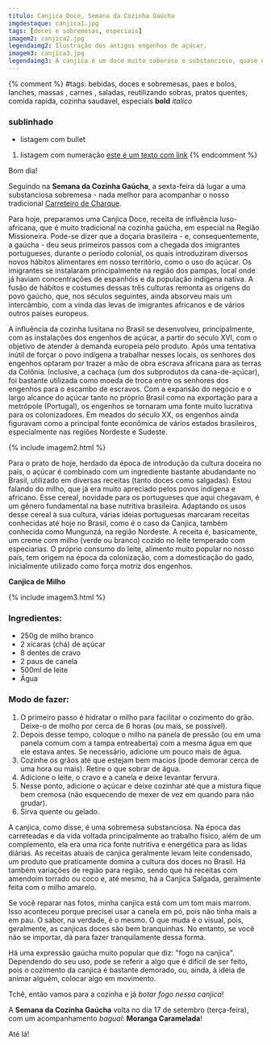 ```yaml
---
titulo: Canjica Doce, Semana da Cozinha Gaúcha
imgdestaque: canjica1.jpg
tags: [doces e sobremesas, especiais]
imagem2: canjica2.jpg
legendaimg2: Ilustração dos antigos engenhos de açúcar.
imagem3: canjica3.jpg
legendaimg3: A canjica é um doce muito saboroso e substancioso, quase uma refeição!
---
```

{% comment %}
#tags: bebidas, doces e sobremesas, paes e bolos, lanches, massas , carnes , saladas, reutilizando sobras, pratos quentes, comida rapida, cozinha saudavel, especiais
**bold**
*italico*
### sublinhado
* listagem com bullet
1. listagem com numeração
[este é um texto com link](https://www.enderecodolink.com)
{% endcomment %}

Bom dia!

Seguindo na **Semana da Cozinha Gaúcha**, a sexta-feira dá lugar a uma substanciosa sobremesa - nada melhor para acompanhar o nosso tradicional [Carreteiro de Charque](https://paneladepau.com.br/). 

Para hoje, preparamos uma Canjica Doce, receita de influência luso-africana, que é muito tradicional na cozinha gaúcha, em especial na Região Missioneira. Pode-se dizer que a doçaria brasileira - e, consequentemente, a gaúcha - deu seus primeiros passos com a chegada dos imigrantes portugueses, durante o período colonial, os quais introduziram diversos novos hábitos alimentares em nosso território, como o uso do açúcar. Os imigrantes se instalaram principalmente na região dos pampas, local onde já haviam concentrações de espanhóis e da população indígena nativa. A fusão de hábitos e costumes dessas três culturas remonta as origens do povo gaúcho, que, nos séculos seguintes, ainda absorveu mais um intercâmbio, com a vinda das levas de imigrantes africanos e de vários outros países europeus. 

A influência da cozinha lusitana no Brasil se desenvolveu, principalmente, com as instalações dos engenhos de açúcar, a partir do século XVI, com o objetivo de atender à demanda europeia pelo produto. Após uma tentativa inútil de forçar o povo indígena a trabalhar nesses locais, os senhores dos engenhos optaram por trazer a mão de obra escrava africana para as terras da Colônia. Inclusive, a cachaça (um dos subprodutos da cana-de-açúcar), foi bastante utilizada como moeda de troca entre os senhores dos engenhos para o escambo de escravos. Com a expansão do negócio e o largo alcance do açúcar tanto no próprio Brasil como na exportação para a metrópole (Portugal), os engenhos se tornaram uma fonte muito lucrativa para os colonizadores. Em meados do século XX, os engenhos ainda figuravam como a principal fonte econômica de vários estados brasileiros, especialmente nas regiões Nordeste e Sudeste. 

{% include imagem2.html %}

Para o prato de hoje, herdado da época de introdução da cultura doceira no país, o açúcar é combinado com um ingrediente bastante abudandante no Brasil, utilizado em diversas receitas (tanto doces como salgadas). Estou falando do milho, que já era muito apreciado pelos povos indígena e africano. Esse cereal, novidade para os portugueses que aqui chegavam, é um gênero fundamental na base nutritiva brasileira. Adaptando os usos desse cereal à sua cultura, várias ideias portuguesas marcaram receitas conhecidas até hoje no Brasil, como é o caso da Canjica, também conhecida como Mungunzá, na região Nordeste. A receita é, basicamente, um creme com milho (verde ou branco) cozido no leite temperado com especiarias. O próprio consumo do leite, alimento muito popular no nosso país, tem origem na época da colonização, com a domesticação do gado, inicialmente utilizado como força motriz dos engenhos.

**Canjica de Milho** 

{% include imagem3.html %}

### Ingredientes:

* 250g de milho branco
* 2 xícaras (chá) de açúcar
* 8 dentes de cravo
* 2 paus de canela
* 500ml de leite
* Água

### Modo de fazer:

1. O primeiro passo é hidratar o milho para facilitar o cozimento do grão. Deixe-o de molho por cerca de 6 horas (ou mais, se possível). 
2. Depois desse tempo, coloque o milho na panela de pressão (ou em uma panela comum com a tampa entreaberta) com a mesma água em que ele estava antes. Se necessário, adicione um pouco mais de água.
3. Cozinhe os grãos até que estejam bem macios (pode demorar cerca de uma hora ou mais). Retire o que sobrar de água.
4. Adicione o leite, o cravo e a canela e deixe levantar fervura.
5. Nesse ponto, adicione o açúcar e deixe cozinhar até que a mistura fique bem cremosa (não esquecendo de mexer de vez em quando para não grudar). 
6. Sirva quente ou gelado. 

A canjica, como disse, é uma sobremesa substanciosa. Na época das carreteadas e da vida voltada principalmente ao trabalho físico, além de um complemento, ela era uma rica fonte nutritiva e energética para as lidas diárias. As receitas atuais de canjica geralmente levam leite condensado, um produto que praticamente domina a cultura dos doces no Brasil. Há também variações de região para região, sendo que há receitas com amendoim torrado ou coco e, até mesmo, há a Canjica Salgada, geralmente feita com o milho amarelo. 

Se você reparar nas fotos, minha canjica está com um tom mais marrom. Isso aconteceu porque precisei usar a canela em pó, pois não tinha mais a em pau. O sabor, na verdade, é o mesmo. O que muda é o visual, pois, geralmente, as canjicas doces são bem branquinhas. No entanto, se você não se importar, dá para fazer tranquilamente dessa forma. 

Há uma expressão gaúcha muito popular que diz: "fogo na canjica". Dependendo do seu uso, pode se referir a algo que é difícil de ser feito, pois o cozimento da canjica é bastante demorado, ou, ainda, à ideia de animar alguém, colocar algo em movimento. 

Tchê, então vamos para a cozinha e já *botar fogo nessa canjica*!

A **Semana da Cozinha Gaúcha** volta no dia 17 de setembro (terça-feira), com um acompanhamento *bagual*: **Moranga Caramelada**!

Até lá!
